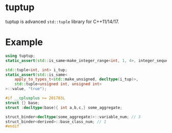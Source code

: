 # tuptup

tuptup is advanced `std::tuple` library for C++11/14/17.


# Example

```cpp
using tuptup;
static_assert(std::is_same<make_integer_range<int, 1, 4>, integer_sequence <int, 1, 2, 3>>::value, "true");

std::tuple<int, int> i_tup;
static_assert(std::is_same<
    apply_to_types_t<std::make_unsigned, decltype(i_tup)>,
    std::tuple<unsigned int, unsigned int>
>::value, "true");

#if __cplusplus >= 201703L
struct {} base;
struct :decltype(base){ int a,b,c,} some_aggregate;

struct_binder<decltype(some_aggregate)>::variable_num; // 3
struct_binder<derived>::base_class_num; // 1
#endif

```